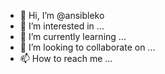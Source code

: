 - 👋 Hi, I’m @ansibleko
- 👀 I’m interested in ...
- 🌱 I’m currently learning ...
- 💞️ I’m looking to collaborate on ...
- 📫 How to reach me ...

<!---
ansibleko/ansibleko is a ✨ special ✨ repository because its `README.md` (this file) appears on your GitHub profile.
You can click the Preview link to take a look at your changes.
--->

